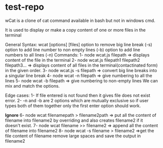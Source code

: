 # test-repo

wCat is a clone of cat command available in bash but not in windows cmd.

It is used to display or make a copy content of one or more files in the terminal 


General Syntax:
wcat [options] [files]
option to remove big line break (-s)
option to add line number to non empty lines (-b)
option to add line numbers to all lines (-n) 
Commands:
1- node wcat.js filepath => displays content of the file in the terminal 
2- node wcat.js filepath1 filepath2 filepath3... => displays content of all files in the terminal(contactinated form) in the given order.
3- node wcat.js -s filepath => convert big line breaks into a singular line break
4- node wcat -n filepath => give numbering to all the lines 
5- node wcat -b filepath => give numbering to non-empty lines
We can mix and match the options.


Edge cases:
1- If file entered is not found then it gives file does not exist error.
2- -n and -b are 2 options which are mutually exclusive so if user types both of them together only the first enter option should work.



**Ignore**
6- node wcat filenamepath > filename2path => put all the content of filename into filename2 by overriding and also creates filename2 if it doesn't exist.
7- node wcat filename >> filename2 => append all the content of filename into filename2
8- node wcat -s filename > filename2 =>get the file content of filename remove large spaces and save the output in filename2

